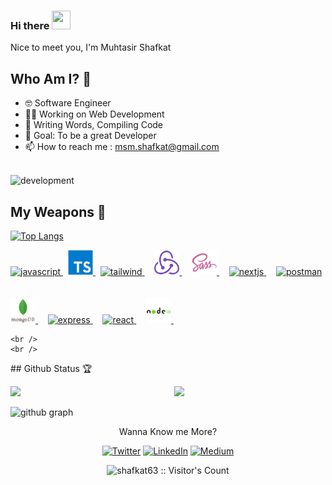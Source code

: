 ### Hi there <img src="https://raw.githubusercontent.com/MartinHeinz/MartinHeinz/master/wave.gif" width="30px" height="30px">
Nice to meet you, I'm Muhtasir Shafkat
## Who Am I? 🤠
- 🤓 Software Engineer 
- 👩‍💻 Working on Web Development 
- 📝 Writing Words, Compiling Code
- 🎯 Goal: To be a great Developer 
- 📫 How to reach me : [msm.shafkat@gmail.com](mailto:msm.shafkat@gmail.com)


<br>
 <img
            src="https://img.freepik.com/free-vector/abstract-new-app-development-elements-illustrated_23-2148683146.jpg?w=1060&t=st=1691571455~exp=1691572055~hmac=800ab3bbc48c44109c2f0f75628c812a957601c8560a3d950721c05b9704780f"
            alt="development" width="50%" height="50%" /> 

## My Weapons 🌟


[![Top Langs](https://github-readme-stats.vercel.app/api/top-langs/?username=shafkat63&theme=react)](https://github.com/shafkat63/github-readme-stats)


<p align="left">
    <a href="https://www.javascript.com/" target="_blank" rel="noreferrer"> <img
            src="https://upload.wikimedia.org/wikipedia/commons/thumb/9/99/Unofficial_JavaScript_logo_2.svg/768px-Unofficial_JavaScript_logo_2.svg.png?20141107110902"
            alt="javascript" width="40" height="40" /> </a> &nbsp;
    <a href="https://www.typescriptlang.org/" target="_blank" rel="noreferrer"> <img
            src="https://raw.githubusercontent.com/devicons/devicon/master/icons/typescript/typescript-original.svg"
            alt="typescript" width="40" height="40" /> </a> &nbsp;
    <a href="https://tailwindcss.com/" target="_blank" rel="noreferrer"> <img
            src="https://www.vectorlogo.zone/logos/tailwindcss/tailwindcss-icon.svg" alt="tailwind" width="40"
            height="40" /> </a> &nbsp; &nbsp;
    <a href="https://redux.js.org" target="_blank" rel="noreferrer"> <img
            src="https://raw.githubusercontent.com/devicons/devicon/master/icons/redux/redux-original.svg" alt="redux"
            width="40" height="40" /> </a> &nbsp; &nbsp;
    <a href="https://sass-lang.com" target="_blank" rel="noreferrer"> <img
            src="https://raw.githubusercontent.com/devicons/devicon/master/icons/sass/sass-original.svg" alt="sass"
            width="40" height="40" /> </a> &nbsp; &nbsp;
    <a href="https://nextjs.org/" target="_blank" rel="noreferrer"> <img
            src="https://cdn.worldvectorlogo.com/logos/nextjs-2.svg" alt="nextjs" width="40" height="40" /> </a> &nbsp;
    &nbsp;
    <a href="https://postman.com" target="_blank" rel="noreferrer"> <img
            src="https://www.vectorlogo.zone/logos/getpostman/getpostman-icon.svg" alt="postman" width="40"
            height="40" /> </a> &nbsp; &nbsp;
    <br />
    <br />
      <a href="https://www.mongodb.com/" target="_blank" rel="noreferrer"> <img
            src="https://raw.githubusercontent.com/devicons/devicon/master/icons/mongodb/mongodb-original-wordmark.svg"
            alt="mongodb" width="40" height="40" /> </a> &nbsp; &nbsp;
    <a href="https://expressjs.com" target="_blank" rel="noreferrer"> <img
            src="https://www.vectorlogo.zone/logos/expressjs/expressjs-ar21.png"
            alt="express" width="40" height="40" /> </a> &nbsp; &nbsp;
     <a href="https://react.dev/" target="_blank" rel="noreferrer"> <img
            src="https://upload.wikimedia.org/wikipedia/commons/thumb/a/a7/React-icon.svg/2300px-React-icon.svg.png" alt="react" width="40" height="40" /> </a> &nbsp;
    &nbsp;        
    <a href="https://nodejs.org" target="_blank" rel="noreferrer"> <img
            src="https://raw.githubusercontent.com/devicons/devicon/master/icons/nodejs/nodejs-original-wordmark.svg"
            alt="nodejs" width="40" height="40" /> </a> &nbsp; &nbsp;
    
  
    <br />
    <br />
</p>
## Github Status 🏆

<img src="https://github-stats-lemon.vercel.app/api?username=shafkat63&show_icons=true&hide_border=true&theme=react"
    width="48%" align="right">
<img src="https://github-readme-streak-stats.herokuapp.com/?user=shafkat63&theme=react" width="48%">
<br>

![github graph](https://github-readme-activity-graph.vercel.app/graph?username=shafkat63&theme=react-dark)
<br>
<p align="center">Wanna Know me More?</p>

<p align="center">
    <a href="https://twitter.com/shafkat63" target="_blank">
        <img src="https://img.shields.io/badge/-Twitter-%231DA1F2" alt="Twitter" /></a>
    <a href="https://www.linkedin.com/in/shafkat63/" target="_blank">
        <img src="https://img.shields.io/badge/-LinkedIn-%233781da" alt="LinkedIn" /></a>
    <a href="https://medium.com/@msm.shafkat99" target="_blank">
        <img src="https://img.shields.io/badge/-Medium-%2337817f" alt="Medium" /></a>
</p>
<p align="center"><img src="https://visitor-badge.laobi.icu/badge?page_id=shafkat63.shafkat63"
        alt="shafkat63 :: Visitor's Count" /></p>
<!--
**shafkat63/shafkat63** is a ✨ _special_ ✨ repository because its `README.md` (this file) appears on your GitHub profile.

Here are some ideas to get you started:

- 🔭 I’m currently working on ...
- 🌱 I’m currently learning ...
- 👯 I’m looking to collaborate on ...
- 🤔 I’m looking for help with ...
- 💬 Ask me about ...
- 📫 How to reach me: ...
- 😄 Pronouns: ...
- ⚡ Fun fact: ...
-->
